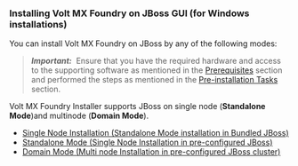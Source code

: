                          


### Installing Volt MX Foundry on JBoss GUI (for Windows installations)

You can install Volt MX Foundry on JBoss by any of the following modes:

> **_Important:_**  Ensure that you have the required hardware and access to the supporting software as mentioned in the [Prerequisites](Prerequisites.md) section and performed the steps as mentioned in the [Pre-installation Tasks](Pre-installation_Tasks.md) section.  
  
Volt MX  Foundry Installer supports JBoss on single node (**Standalone Mode**)and multinode (**Domain Mode**).

*   [Single Node Installation (Standalone Mode installation in Bundled JBoss)](Installing_Foundry_on_JBoss1.md)
*   [Standalone Mode (Single Node Installation in pre-configured JBoss)](Installing_Foundry_JBoss_existing.md)
*   [Domain Mode (Multi node Installation in pre-configured JBoss cluster)](Multi-Node_Installation.md)
